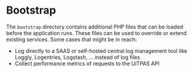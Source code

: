 # Bootstrap

The `bootstrap` directory contains additional PHP files that can be loaded before the application runs. These files can be used to override or extend existing services. Some cases that might be in reach:
* Log directly to a SAAS or self-hosted central log management tool like Loggly, Logentries, Logstash, ... instead of log files
* Collect performance metrics of requests to the UiTPAS API